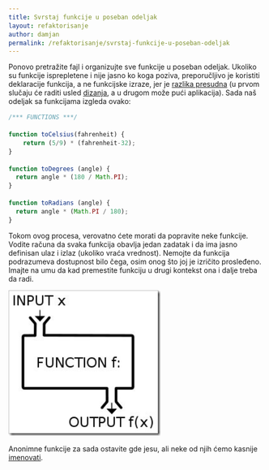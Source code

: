 ```yaml
---
title: Svrstaj funkcije u poseban odeljak
layout: refaktorisanje
author: damjan
permalink: /refaktorisanje/svrstaj-funkcije-u-poseban-odeljak
---
```


Ponovo pretražite fajl i organizujte sve funkcije u poseban odeljak. Ukoliko su funkcije isprepletene i nije jasno ko koga poziva, preporučljivo je koristiti deklaracije funkcija, a ne funkcijske izraze, jer je [razlika presudna](//stackoverflow.com/questions/1013385/what-is-the-difference-between-a-function-expression-vs-declaration-in-javascrip) (u prvom slučaju će raditi usled [dizanja](https://developer.mozilla.org/en-US/docs/Glossary/Hoisting), a u drugom može pući aplikacija). Sada naš odeljak sa funkcijama izgleda ovako:

```javascript
/*** FUNCTIONS ***/

function toCelsius(fahrenheit) {
    return (5/9) * (fahrenheit-32);
}

function toDegrees (angle) {
  return angle * (180 / Math.PI);
}

function toRadians (angle) {
  return angle * (Math.PI / 180);
}
```

Tokom ovog procesa, verovatno ćete morati da popravite neke funkcije. Vodite računa da svaka funkcija obavlja jedan zadatak i da ima jasno definisan ulaz i izlaz (ukoliko vraća vrednost). Nemojte da funkcija podrazumeva dostupnost bilo čega, osim onog što joj je izričito prosleđeno. Imajte na umu da kad premestite funkciju u drugi kontekst ona i dalje treba da radi.

<img src='/images/refaktorisanje/funkcija.jpg' width='300'>

Anonimne funkcije za sada ostavite gde jesu, ali neke od njih ćemo kasnije [imenovati](/refaktorisanje/imenuj-anonimne-funkcije).
